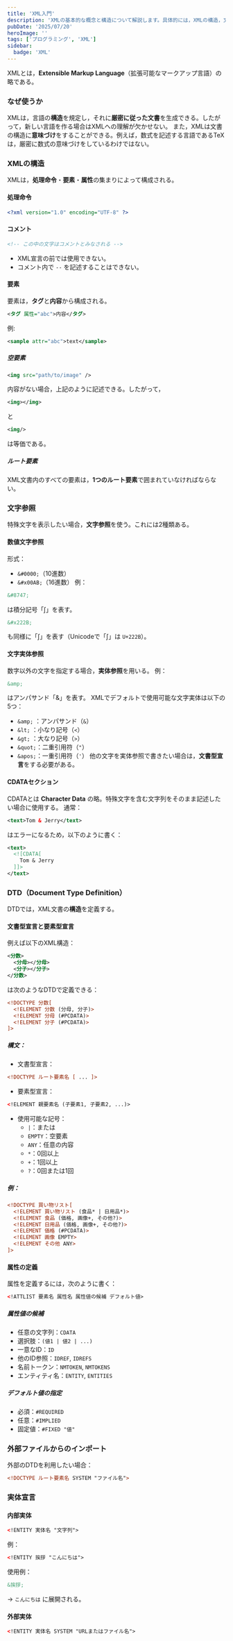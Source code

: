 ```yaml
---
title: 'XML入門'
description: 'XMLの基本的な概念と構造について解説します。具体的には，XMLの構造，文字参照，DTD（Document Type Definition），外部ファイルからのインポート，実体宣言などについて説明します。'
pubDate: '2025/07/20'
heroImage: ''
tags: ['プログラミング', 'XML']
sidebar:
  badge: 'XML'
---
```


XMLとは，**Extensible Markup Language**（拡張可能なマークアップ言語）の略である。

### なぜ使うか
XMLは，言語の**構造**を規定し，それに**厳密に従った文書**を生成できる。したがって，新しい言語を作る場合はXMLへの理解が欠かせない。
また，XMLは文書の構造に**意味づけ**をすることができる。例えば，数式を記述する言語であるTeXは，厳密に数式の意味づけをしているわけではない。

### XMLの構造
XMLは，**処理命令**・**要素**・**属性**の集まりによって構成される。

#### 処理命令
```xml
<?xml version="1.0" encoding="UTF-8" ?>
```

#### コメント

```xml
<!-- この中の文字はコメントとみなされる -->
```
- XML宣言の前では使用できない。
- コメント内で `--` を記述することはできない。

#### 要素
要素は，**タグ**と**内容**から構成される。
```xml
<タグ 属性="abc">内容</タグ>
```
例:

```xml
<sample attr="abc">text</sample>
```

##### 空要素
```xml
<img src="path/to/image" />
```
内容がない場合，上記のように記述できる。したがって，
```xml
<img></img>
```
と
```xml
<img/>
```
は等価である。

##### ルート要素
XML文書内のすべての要素は，**1つのルート要素**で囲まれていなければならない。

### 文字参照
特殊文字を表示したい場合，**文字参照**を使う。これには2種類ある。

#### 数値文字参照
形式：
- `&#0000;`（10進数）
- `&#x00AB;`（16進数）
例：
```xml
&#8747;
```
は積分記号「∫」を表す。
```xml
&#x222B;
```
も同様に「∫」を表す（Unicodeで「∫」は `U+222B`）。

#### 文字実体参照
数字以外の文字を指定する場合，**実体参照**を用いる。
例：
```xml
&amp;
```
はアンパサンド「&」を表す。
XMLでデフォルトで使用可能な文字実体は以下の5つ：
- `&amp;` ：アンパサンド（`&`）
- `&lt;` ：小なり記号（`<`）
- `&gt;` ：大なり記号（`>`）
- `&quot;`：二重引用符（`"`）
- `&apos;`：一重引用符（`'`）
他の文字を実体参照で書きたい場合は，**文書型宣言**をする必要がある。

#### CDATAセクション
CDATAとは **Character Data** の略。特殊文字を含む文字列をそのまま記述したい場合に使用する。
通常：
```xml
<text>Tom & Jerry</text>
```
はエラーになるため，以下のように書く：
```xml
<text>
  <![CDATA[
    Tom & Jerry
  ]]>
</text>
```

### DTD（Document Type Definition）
DTDでは，XML文書の**構造**を定義する。

#### 文書型宣言と要素型宣言
例えば以下のXML構造：
```xml
<分数>
  <分母></分母>
  <分子></分子>
</分数>
```
は次のようなDTDで定義できる：
```xml
<!DOCTYPE 分数[
  <!ELEMENT 分数 (分母, 分子)>
  <!ELEMENT 分母 (#PCDATA)>
  <!ELEMENT 分子 (#PCDATA)>
]>
```

##### 構文：
- 文書型宣言：
```xml
<!DOCTYPE ルート要素名 [ ... ]>
```
- 要素型宣言：
```xml
<!ELEMENT 親要素名 (子要素1, 子要素2, ...)>
```
- 使用可能な記号：
  - `|`：または
  - `EMPTY`：空要素
  - `ANY`：任意の内容
  - `*`：0回以上
  - `+`：1回以上
  - `?`：0回または1回

##### 例：
```xml
<!DOCTYPE 買い物リスト[
  <!ELEMENT 買い物リスト (食品* | 日用品*)>
  <!ELEMENT 食品 (価格, 画像+, その他?)>
  <!ELEMENT 日用品 (価格, 画像+, その他?)>
  <!ELEMENT 価格 (#PCDATA)>
  <!ELEMENT 画像 EMPTY>
  <!ELEMENT その他 ANY>
]>
```

#### 属性の定義
属性を定義するには，次のように書く：
```xml
<!ATTLIST 要素名 属性名 属性値の候補 デフォルト値>
```

##### 属性値の候補
- 任意の文字列：`CDATA`
- 選択肢：`(値1 | 値2 | ...)`
- 一意なID：`ID`
- 他のID参照：`IDREF`, `IDREFS`
- 名前トークン：`NMTOKEN`, `NMTOKENS`
- エンティティ名：`ENTITY`, `ENTITIES`

##### デフォルト値の指定
- 必須：`#REQUIRED`
- 任意：`#IMPLIED`
- 固定値：`#FIXED "値"`

### 外部ファイルからのインポート
外部のDTDを利用したい場合：
```xml
<!DOCTYPE ルート要素名 SYSTEM "ファイル名">
```

### 実体宣言
#### 内部実体
```xml
<!ENTITY 実体名 "文字列">
```
例：
```xml
<!ENTITY 挨拶 "こんにちは">
```
使用例：
```xml
&挨拶;
```
→ `こんにちは` に展開される。

#### 外部実体
```xml
<!ENTITY 実体名 SYSTEM "URLまたはファイル名">
```
